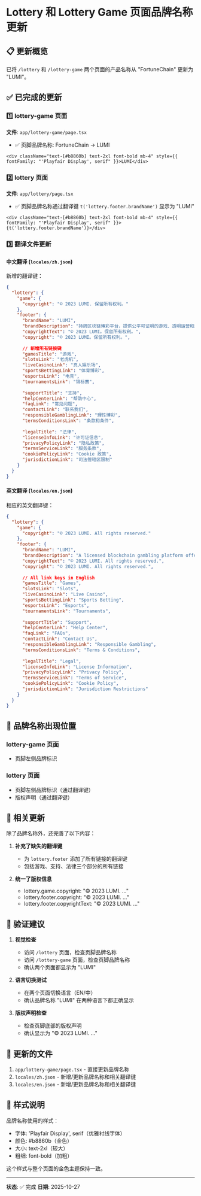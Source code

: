 # Lottery 和 Lottery Game 页面品牌名称更新

## 📋 更新概览

已将 `/lottery` 和 `/lottery-game` 两个页面的产品名称从 "FortuneChain" 更新为 "LUMI"。

## ✅ 已完成的更新

### 1️⃣ lottery-game 页面
**文件**: `app/lottery-game/page.tsx`

- ✅ 页脚品牌名称: FortuneChain → LUMI

```555:555:app/lottery-game/page.tsx
<div className="text-[#b8860b] text-2xl font-bold mb-4" style={{ fontFamily: "'Playfair Display', serif" }}>LUMI</div>
```

### 2️⃣ lottery 页面
**文件**: `app/lottery/page.tsx`

- ✅ 页脚品牌名称通过翻译键 `t('lottery.footer.brandName')` 显示为 "LUMI"

```778:778:app/lottery/page.tsx
<div className="text-[#b8860b] text-2xl font-bold mb-4" style={{ fontFamily: "'Playfair Display', serif" }}>{t('lottery.footer.brandName')}</div>
```

### 3️⃣ 翻译文件更新

#### 中文翻译 (`locales/zh.json`)

新增的翻译键：
```json
{
  "lottery": {
    "game": {
      "copyright": "© 2023 LUMI. 保留所有权利。"
    },
    "footer": {
      "brandName": "LUMI",
      "brandDescription": "持牌区块链博彩平台，提供公平可证明的游戏、透明运营和即时支付。请理性博彩。",
      "copyrightText": "© 2023 LUMI。保留所有权利。",
      "copyright": "© 2023 LUMI。保留所有权利。",
      
      // 新增所有链接键
      "gamesTitle": "游戏",
      "slotsLink": "老虎机",
      "liveCasinoLink": "真人娱乐场",
      "sportsBettingLink": "体育博彩",
      "esportsLink": "电竞",
      "tournamentsLink": "锦标赛",
      
      "supportTitle": "支持",
      "helpCenterLink": "帮助中心",
      "faqLink": "常见问题",
      "contactLink": "联系我们",
      "responsibleGamblingLink": "理性博彩",
      "termsConditionsLink": "条款和条件",
      
      "legalTitle": "法律",
      "licenseInfoLink": "许可证信息",
      "privacyPolicyLink": "隐私政策",
      "termsServiceLink": "服务条款",
      "cookiePolicyLink": "Cookie 政策",
      "jurisdictionLink": "司法管辖区限制"
    }
  }
}
```

#### 英文翻译 (`locales/en.json`)

相应的英文翻译键：
```json
{
  "lottery": {
    "game": {
      "copyright": "© 2023 LUMI. All rights reserved."
    },
    "footer": {
      "brandName": "LUMI",
      "brandDescription": "A licensed blockchain gambling platform offering provably fair games, transparent operations, and instant payouts. Gamble responsibly.",
      "copyrightText": "© 2023 LUMI. All rights reserved.",
      "copyright": "© 2023 LUMI. All rights reserved.",
      
      // All link keys in English
      "gamesTitle": "Games",
      "slotsLink": "Slots",
      "liveCasinoLink": "Live Casino",
      "sportsBettingLink": "Sports Betting",
      "esportsLink": "Esports",
      "tournamentsLink": "Tournaments",
      
      "supportTitle": "Support",
      "helpCenterLink": "Help Center",
      "faqLink": "FAQs",
      "contactLink": "Contact Us",
      "responsibleGamblingLink": "Responsible Gambling",
      "termsConditionsLink": "Terms & Conditions",
      
      "legalTitle": "Legal",
      "licenseInfoLink": "License Information",
      "privacyPolicyLink": "Privacy Policy",
      "termsServiceLink": "Terms of Service",
      "cookiePolicyLink": "Cookie Policy",
      "jurisdictionLink": "Jurisdiction Restrictions"
    }
  }
}
```

## 📝 品牌名称出现位置

### lottery-game 页面
- 页脚左侧品牌标识

### lottery 页面
- 页脚左侧品牌标识（通过翻译键）
- 版权声明（通过翻译键）

## 🔄 相关更新

除了品牌名称外，还完善了以下内容：

1. **补充了缺失的翻译键**
   - 为 `lottery.footer` 添加了所有链接的翻译键
   - 包括游戏、支持、法律三个部分的所有链接

2. **统一了版权信息**
   - lottery.game.copyright: "© 2023 LUMI. ..."
   - lottery.footer.copyright: "© 2023 LUMI. ..."
   - lottery.footer.copyrightText: "© 2023 LUMI. ..."

## 🎯 验证建议

1. **视觉检查**
   - 访问 `/lottery` 页面，检查页脚品牌名称
   - 访问 `/lottery-game` 页面，检查页脚品牌名称
   - 确认两个页面都显示为 "LUMI"

2. **语言切换测试**
   - 在两个页面切换语言（EN/中）
   - 确认品牌名称 "LUMI" 在两种语言下都正确显示

3. **版权声明检查**
   - 检查页脚底部的版权声明
   - 确认显示为 "© 2023 LUMI. ..."

## 📁 更新的文件

1. `app/lottery-game/page.tsx` - 直接更新品牌名称
2. `locales/zh.json` - 新增/更新品牌名称和相关翻译键
3. `locales/en.json` - 新增/更新品牌名称和相关翻译键

## 🎨 样式说明

品牌名称使用的样式：
- 字体: 'Playfair Display', serif（优雅衬线字体）
- 颜色: #b8860b（金色）
- 大小: text-2xl（较大）
- 粗细: font-bold（加粗）

这个样式与整个页面的金色主题保持一致。

---
**状态**: ✅ 完成
**日期**: 2025-10-27


